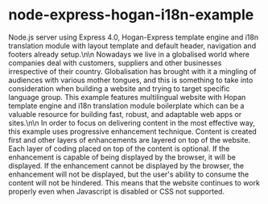 node-express-hogan-i18n-example
===============================

Node.js server using Express 4.0, Hogan-Express template engine and i18n translation module with layout template and default header, navigation and footers already setup.\n\n
Nowadays we live in a globalised world where companies deal with customers, suppliers and other businesses irrespective of their country. Globalisation has brought with it a mingling of audiences with various mother tongues, and this is something to take into consideration when building a website and trying to target specific language group. This example features multilingual website with Hopan template engine and i18n translation module boilerplate which can be a valuable resource for building fast, robust, and adaptable web apps or sites.\n\n
In order to focus on delivering content in the most effective way, this example uses progressive enhancement technique. Content is created first and other layers of enhancements are layered on top of the website. Each layer of coding placed on top of the content is optional. If the enhancement is capable of being displayed by the browser, it will be displayed. If the enhancement cannot be displayed by the browser, the enhancement will not be displayed, but the user's ability to consume the content will not be hindered. This means that the website continues to work properly even when Javascript is disabled or CSS not supported.
